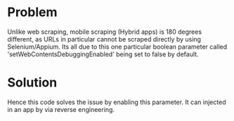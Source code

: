 # Problem
Unlike web scraping, mobile scraping (Hybrid apps) is 180 degrees different, as URLs in particular cannot be scraped directly by using Selenium/Appium. Its all due to this one particular boolean parameter called 'setWebContentsDebuggingEnabled' being set to false by default. 

# Solution
Hence this code solves the issue by enabling this parameter. It can injected in an app by via reverse engineering.
